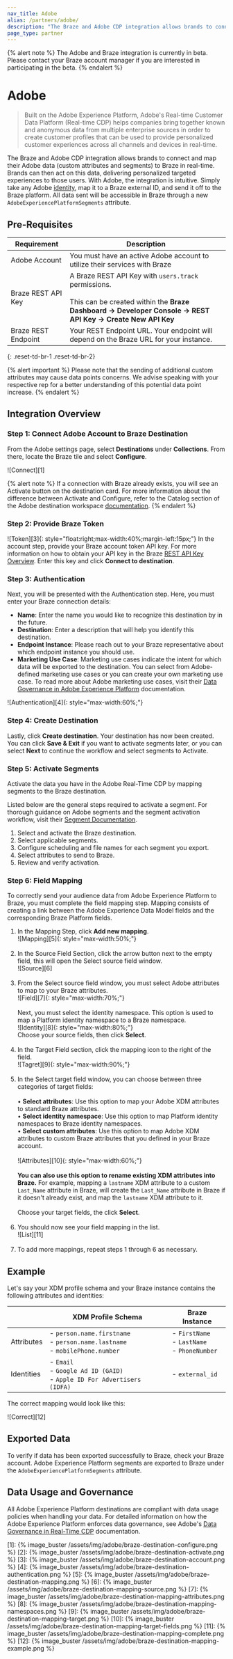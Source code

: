 ```yaml
---
nav_title: Adobe
alias: /partners/adobe/
description: "The Braze and Adobe CDP integration allows brands to connect and map their Adobe data (custom attributes and segments) to Braze in real-time. Brands can then act on this data, delivering personalized targeted experiences to those users."
page_type: partner
---
```


{% alert note %}
The Adobe and Braze integration is currently in beta. Please contact your Braze account manager if you are interested in participating in the beta.
{% endalert %}

# Adobe

> Built on the Adobe Experience Platform, Adobe's Real-time Customer Data Platform (Real-time CDP) helps companies bring together known and anonymous data from multiple enterprise sources in order to create customer profiles that can be used to provide personalized customer experiences across all channels and devices in real-time.

The Braze and Adobe CDP integration allows brands to connect and map their Adobe data (custom attributes and segments) to Braze in real-time. Brands can then act on this data, delivering personalized targeted experiences to those users. With Adobe, the integration is intuitive. Simply take any Adobe [identity](https://experienceleague.adobe.com/docs/experience-platform/identity/namespaces.html?lang=en), map it to a Braze external ID, and send it off to the Braze platform. All data sent will be accessible in Braze through a new `AdobeExperiencePlatformSegments` attribute. 

## Pre-Requisites

| Requirement | Description |
| ----------- | ----------- |
| Adobe Account | You must have an active Adobe account to utilize their services with Braze |
| Braze REST API Key | A Braze REST API Key with `users.track` permissions. <br><br> This can be created within the __Braze Dashboard -> Developer Console -> REST API Key -> Create New API Key__ |
| Braze REST Endpoint | Your REST Endpoint URL. Your endpoint will depend on the Braze URL for your instance. |
{: .reset-td-br-1 .reset-td-br-2}

{% alert important %}
Please note that the sending of additional custom attributes may cause data points concerns. We advise speaking with your respective rep for a better understanding of this potential data point increase.
{% endalert %}

## Integration Overview

### Step 1: Connect Adobe Account to Braze Destination

From the Adobe settings page, select __Destinations__ under __Collections__. From there, locate the Braze tile and select __Configure__. 

![Connect][1]

{% alert note %}
If a connection with Braze already exists, you will see an Activate button on the destination card. For more information about the difference between Activate and Configure, refer to the Catalog section of the Adobe destination workspace [documentation](https://experienceleague.adobe.com/docs/experience-platform/rtcdp/destinations/destinations-interface/destinations-workspace.html?lang=en#catalog).
{% endalert %}

### Step 2: Provide Braze Token
![Token][3]{: style="float:right;max-width:40%;margin-left:15px;"}
In the account step, provide your Braze account token API key. For more information on how to obtain your API key in the Braze [REST API Key Overview](https://www.braze.com/docs/api/api_key/). Enter this key and click __Connect to destination__.

### Step 3: Authentication

Next, you will be presented with the Authentication step. Here, you must enter your Braze connection details:
- __Name__: Enter the name you would like to recognize this destination by in the future.
- __Destination__: Enter a description that will help you identify this destination.
- __Endpoint Instance__: Please reach out to your Braze representative about which endpoint instance you should use. 
- __Marketing Use Case__: Marketing use cases indicate the intent for which data will be exported to the destination. You can select from Adobe-defined marketing use cases or you can create your own marketing use case. To read more about Adobe marketing use cases, visit their [Data Governance in Adobe Experience Platform](https://experienceleague.adobe.com/docs/experience-platform/rtcdp/privacy/data-governance-overview.html?lang=en#destinations) documentation.

![Authentication][4]{: style="max-width:60%;"}

### Step 4: Create Destination
Lastly, click __Create destination__. Your destination has now been created. You can click __Save & Exit__ if you want to activate segments later, or you can select __Next__ to continue the workflow and select segments to Activate. 

### Step 5: Activate Segments
Activate the data you have in the Adobe Real-Time CDP by mapping segments to the Braze destination.

Listed below are the general steps required to activate a segment. For thorough guidance on Adobe segments and the segment activation workflow, visit their [Segment Documentation](https://experienceleague.adobe.com/docs/experience-platform/destinations/ui/activate-destinations.html?lang=en#prerequisites).

1. Select and activate the Braze destination.
2. Select applicable segments.
4. Configure scheduling and file names for each segment you export.
5. Select attributes to send to Braze.
6. Review and verify activation.

### Step 6: Field Mapping

To correctly send your audience data from Adobe Experience Platform to Braze, you must complete the field mapping step. Mapping consists of creating a link between the Adobe Experience Data Model fields and the corresponding Braze Platform fields.

1. In the Mapping Step, click __Add new mapping__.<br>![Mapping][5]{: style="max-width:50%;"}<br><br>
2. In the Source Field Section, click the arrow button next to the empty field, this will open the Select source field window.<br>![Source][6]<br><br>
3. From the Select source field window, you must select Adobe attributes to map to your Braze attributes. <br>![Field][7]{: style="max-width:70%;"}<br><br>Next, you must select the identity namespace. This option is used to map a Platform identity namespace to a Braze namespace.<br>![Identity][8]{: style="max-width:80%;"}<br> Choose your source fields, then click __Select__.<br><br>
4. In the Target Field section, click the mapping icon to the right of the field.<br>![Tagret][9]{: style="max-width:90%;"} <br><br>
5. In the Select target field window, you can choose between three categories of target fields:<br><br>• __Select attributes__: Use this option to map your Adobe XDM attributes to standard Braze attributes.<br>• __Select identity namespace__: Use this option to map Platform identity namespaces to Braze identity namespaces.<br>• __Select custom attributes__: Use this option to map Adobe XDM attributes to custom Braze attributes that you defined in your Braze account. <br><br>![Attributes][10]{: style="max-width:60%;"}<br><br>__You can also use this option to rename existing XDM attributes into Braze.__ For example, mapping a `lastname` XDM attribute to a custom `Last_Name` attribute in Braze, will create the `Last_Name` attribute in Braze if it doesn't already exist, and map the `lastname` XDM attribute to it. <br><br> Choose your target fields, the click __Select__.<br><br>
6. You should now see your field mapping in the list.<br>![List][11]<br><br>
7. To add more mappings, repeat steps 1 through 6 as necessary. 

## Example

Let's say your XDM profile schema and your Braze instance contains the following attributes and identities:

|     | XDM Profile Schema | Braze Instance |
| --- | ------------------ | -------------- |
| Attributes | - `person.name.firstname`<br>- `person.name.lastname`<br>- `mobilePhone.number`| - `FirstName`<br>- `LastName`<br>- `PhoneNumber`|
| Identities | - `Email`<br>- `Google Ad ID (GAID)`<br>- `Apple ID For Advertisers (IDFA)` | - `external_id` |

The correct mapping would look like this:

![Correct][12]

## Exported Data
To verify if data has been exported successfully to Braze, check your Braze account. Adobe Experience Platform segments are exported to Braze under the `AdobeExperiencePlatformSegments` attribute.

## Data Usage and Governance
All Adobe Experience Platform destinations are compliant with data usage policies when handling your data. For detailed information on how the Adobe Experience Platform enforces data governance, see Adobe's [Data Governance in Real-Time CDP](https://experienceleague.adobe.com/docs/experience-platform/rtcdp/privacy/data-governance-overview.html?lang=en) documentation. 

[1]: {% image_buster /assets/img/adobe/braze-destination-configure.png %} 
[2]: {% image_buster /assets/img/adobe/braze-destination-activate.png %} 
[3]: {% image_buster /assets/img/adobe/braze-destination-account.png %}
[4]: {% image_buster /assets/img/adobe/braze-destination-authentication.png %}
[5]: {% image_buster /assets/img/adobe/braze-destination-mapping.png %} 
[6]: {% image_buster /assets/img/adobe/braze-destination-mapping-source.png %} 
[7]: {% image_buster /assets/img/adobe/braze-destination-mapping-attributes.png %} 
[8]: {% image_buster /assets/img/adobe/braze-destination-mapping-namespaces.png %} 
[9]: {% image_buster /assets/img/adobe/braze-destination-mapping-target.png %} 
[10]: {% image_buster /assets/img/adobe/braze-destination-mapping-target-fields.png %} 
[11]: {% image_buster /assets/img/adobe/braze-destination-mapping-complete.png %} 
[12]: {% image_buster /assets/img/adobe/braze-destination-mapping-example.png %} 
